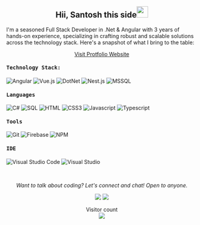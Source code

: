 ### <h2 align="center">Hii, Santosh this side<img src="https://raw.githubusercontent.com/MartinHeinz/MartinHeinz/master/wave.gif" width="30px"></h2>

I'm a seasoned Full Stack Developer in .Net & Angular with 3 years of hands-on experience, specializing in crafting robust and scalable solutions across the technology stack. Here's a snapshot of what I bring to the table:<br>


<p align="center">
    <a href="https://s-anand.netlify.app/" target="_blank" alt="Protfolio Website">Visit Protfolio Website</a>
</p>

<!-- - 
 <img src="https://metrics.lecoq.io/ankit-kmar?template=classic&base.header=0&base.activity=0&base.community=0&base.repositories=0&base.metadata=0&languages=1&languages.colors=github&languages.threshold=0%25&config.timezone=Asia%2FCalcutta" alt="" width="300">
<br> -->
<!-- <p align="center">
<img alt="My Github Stats" align="center" src="https://github-readme-stats.ankit-kmar.vercel.app/api?username=ankit-kmar&show_icons=true&theme=gruvbox&show_icons=true&count_private=true">
  </p>
<br> -->


<h4><b><samp>Technology Stack: </samp></b></h4>

![Angular](https://img.shields.io/badge/Angular-F05032?style=for-the-badge&logo=angular&logoColor=white)
![Vue.js](https://img.shields.io/badge/Vuejs-3EB17E?style=for-the-badge&logo=vuejs&logoColor=white)
![DotNet](https://img.shields.io/badge/DotNet-ffca28?style=for-the-badge&logo=dotnet&logoColor=black)
![Nest.js](https://img.shields.io/badge/Nestjs-E12A54?style=for-the-badge&logo=vuejs&logoColor=white)
![MSSQL](https://img.shields.io/badge/Sql-CB3837?style=for-the-badge&logo=sql&logoColor=white)

<h4><b><samp>Languages</samp></b></h4>

![C#](https://img.shields.io/badge/C%23-7700CF?style=for-the-badge&logo=c-sharp&logoColor=white)
![SQL](https://img.shields.io/badge/sql-ED8B00?style=for-the-badge&logo=sql&logoColor=white)
![HTML](https://img.shields.io/badge/HTML5-E34F26?style=for-the-badge&logo=html5&logoColor=white)
![CSS3](https://img.shields.io/badge/CSS3-1572B6?style=for-the-badge&logo=css3&logoColor=white)
![Javascript](https://img.shields.io/badge/JavaScript-F7DF1E?style=for-the-badge&logo=javascript&logoColor=black)
![Typescript](https://img.shields.io/badge/Typescript-1572B6?style=for-the-badge&logo=javascript&logoColor=white)

<h4><b><samp>Tools </samp></b></h4>

![Git](https://img.shields.io/badge/Git-F05032?style=for-the-badge&logo=git&logoColor=white)
![Firebase](https://img.shields.io/badge/firebase-ffca28?style=for-the-badge&logo=firebase&logoColor=black)
![NPM](https://img.shields.io/badge/npm-CB3837?style=for-the-badge&logo=npm&logoColor=white)


<h4><b><samp>IDE</samp></b></h4>

![Visual Studio Code](https://img.shields.io/badge/Visual_Studio_Code-0078D4?style=for-the-badge&logo=visual%20studio%20code&logoColor=white)
![Visual Studio](https://img.shields.io/badge/Visual_Studio-7700CF?style=for-the-badge&logo=visual%20studio&logoColor=white)

</p>
  <br>
</p>


<p align="center">
  <i>Want to talk about coding? Let's connect and chat! Open to anyone.</i>
<p align="center">
    <a href="mailto:anandsa271@gmail.com" target="_blank" alt="Twitter"><img src="https://img.icons8.com/fluent/30/000000/mail.png"></a>
    <a href="https://www.linkedin.com/in/sanand271/" target="_blank" alt="Linkedin"><img src="https://img.icons8.com/fluent/30/000000/linkedin.png"></a>
</p>
  
</p>
<p align="center">
  Visitor count<br>
  <img src="https://profile-counter.glitch.me/Anand271/count.svg" />
</p>
